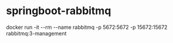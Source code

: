 # springboot-rabbitmq

docker run -it --rm --name rabbitmq -p 5672:5672 -p 15672:15672 rabbitmq:3-management
